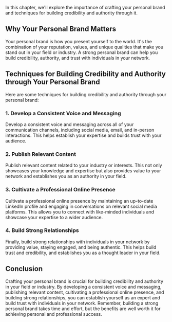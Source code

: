 
In this chapter, we'll explore the importance of crafting your personal brand and techniques for building credibility and authority through it.

Why Your Personal Brand Matters
-------------------------------

Your personal brand is how you present yourself to the world. It's the combination of your reputation, values, and unique qualities that make you stand out in your field or industry. A strong personal brand can help you build credibility, authority, and trust with individuals in your network.

Techniques for Building Credibility and Authority through Your Personal Brand
-----------------------------------------------------------------------------

Here are some techniques for building credibility and authority through your personal brand:

### 1. Develop a Consistent Voice and Messaging

Develop a consistent voice and messaging across all of your communication channels, including social media, email, and in-person interactions. This helps establish your expertise and builds trust with your audience.

### 2. Publish Relevant Content

Publish relevant content related to your industry or interests. This not only showcases your knowledge and expertise but also provides value to your network and establishes you as an authority in your field.

### 3. Cultivate a Professional Online Presence

Cultivate a professional online presence by maintaining an up-to-date LinkedIn profile and engaging in conversations on relevant social media platforms. This allows you to connect with like-minded individuals and showcase your expertise to a wider audience.

### 4. Build Strong Relationships

Finally, build strong relationships with individuals in your network by providing value, staying engaged, and being authentic. This helps build trust and credibility, and establishes you as a thought leader in your field.

Conclusion
----------

Crafting your personal brand is crucial for building credibility and authority in your field or industry. By developing a consistent voice and messaging, publishing relevant content, cultivating a professional online presence, and building strong relationships, you can establish yourself as an expert and build trust with individuals in your network. Remember, building a strong personal brand takes time and effort, but the benefits are well worth it for achieving personal and professional success.
